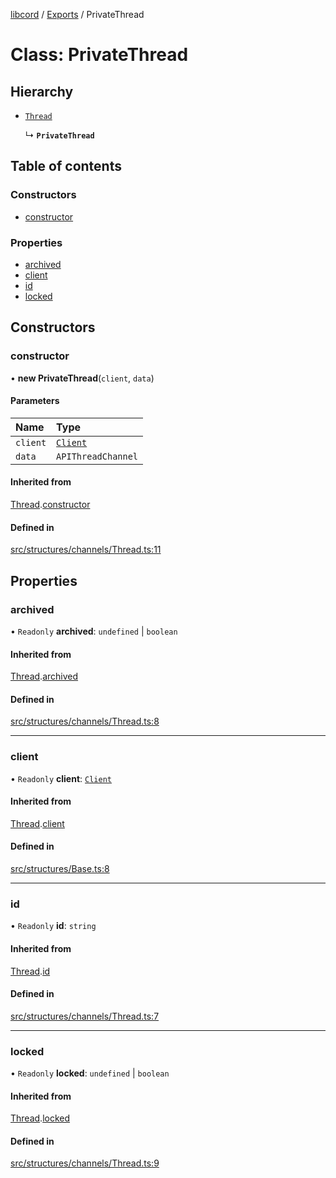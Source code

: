 [libcord](../README.md) / [Exports](../modules.md) / PrivateThread

# Class: PrivateThread

## Hierarchy

- [`Thread`](Thread.md)

  ↳ **`PrivateThread`**

## Table of contents

### Constructors

- [constructor](PrivateThread.md#constructor)

### Properties

- [archived](PrivateThread.md#archived)
- [client](PrivateThread.md#client)
- [id](PrivateThread.md#id)
- [locked](PrivateThread.md#locked)

## Constructors

### constructor

• **new PrivateThread**(`client`, `data`)

#### Parameters

| Name | Type |
| :------ | :------ |
| `client` | [`Client`](Client.md) |
| `data` | `APIThreadChannel` |

#### Inherited from

[Thread](Thread.md).[constructor](Thread.md#constructor)

#### Defined in

[src/structures/channels/Thread.ts:11](https://github.com/Libcord/libcord/blob/f2b4cca/src/structures/channels/Thread.ts#L11)

## Properties

### archived

• `Readonly` **archived**: `undefined` \| `boolean`

#### Inherited from

[Thread](Thread.md).[archived](Thread.md#archived)

#### Defined in

[src/structures/channels/Thread.ts:8](https://github.com/Libcord/libcord/blob/f2b4cca/src/structures/channels/Thread.ts#L8)

___

### client

• `Readonly` **client**: [`Client`](Client.md)

#### Inherited from

[Thread](Thread.md).[client](Thread.md#client)

#### Defined in

[src/structures/Base.ts:8](https://github.com/Libcord/libcord/blob/f2b4cca/src/structures/Base.ts#L8)

___

### id

• `Readonly` **id**: `string`

#### Inherited from

[Thread](Thread.md).[id](Thread.md#id)

#### Defined in

[src/structures/channels/Thread.ts:7](https://github.com/Libcord/libcord/blob/f2b4cca/src/structures/channels/Thread.ts#L7)

___

### locked

• `Readonly` **locked**: `undefined` \| `boolean`

#### Inherited from

[Thread](Thread.md).[locked](Thread.md#locked)

#### Defined in

[src/structures/channels/Thread.ts:9](https://github.com/Libcord/libcord/blob/f2b4cca/src/structures/channels/Thread.ts#L9)
